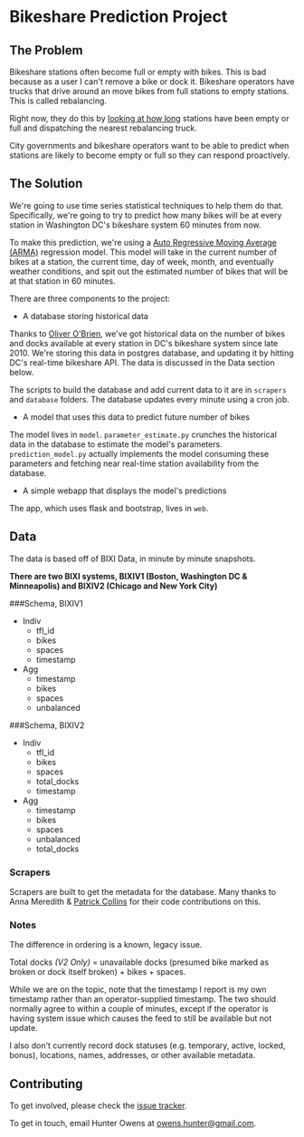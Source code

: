 # Bikeshare Prediction Project

## The Problem
Bikeshare stations often become full or empty with bikes. This is bad because as a user I can't remove a bike or dock it. Bikeshare operators have trucks that drive around an move bikes from full stations to empty stations. This is called rebalancing.

Right now, they do this by [looking at how long](http://www.cabitracker.com/status.php) stations have been empty or full and dispatching the nearest rebalancing truck.

City governments and bikeshare operators want to be able to predict when stations are likely to become empty or full so they can respond proactively. 

## The Solution
We're going to use time series statistical techniques to help them do that. Specifically, we're going to try to predict how many bikes will be at every station in Washington DC's bikeshare system 60 minutes from now.

To make this prediction, we're using a [Auto Regressive Moving Average (ARMA)](http://en.wikipedia.org/wiki/Autoregressive%E2%80%93moving-average_model) regression model. This model will take in the current number of bikes at a station, the current time, day of week, month, and eventually weather conditions, and spit out the estimated number of bikes that will be at that station in 60 minutes.

There are three components to the project:

- A database storing historical data

Thanks to [Oliver O'Brien](oliverobrien.co.uk/bikesharemap/), we've got historical data on the number of bikes and docks available at every station in DC's bikeshare system since late 2010. We're storing this data in postgres database, and updating it by hitting DC's real-time bikeshare API. The data is discussed in the Data section below.

The scripts to build the database and add current data to it are in `scrapers` and `database` folders. The database updates every minute using a cron job.

- A model that uses this data to predict future number of bikes 

The model lives in `model`. `parameter_estimate.py` crunches the historical data in the database to estimate the model's parameters. `prediction_model.py` actually implements the model consuming these parameters and fetching near real-time station availability from the database.

- A simple webapp that displays the model's predictions 

The app, which uses flask and bootstrap, lives in `web`.

## Data

The data is based off of BIXI Data, in minute by minute snapshots.

**There are two BIXI systems, BIXIV1 (Boston, Washington DC & Minneapolis) and BIXIV2 (Chicago and New York City)**

###Schema, BIXIV1

* Indiv
	* tfl_id 
	* bikes
	* spaces      
	* timestamp   
* Agg 
	* timestamp     
	* bikes
	* spaces
	* unbalanced 

###Schema, BIXIV2
* Indiv
	* tfl_id   
	* bikes
	* spaces 
	* total_docks 
	* timestamp
* Agg
 	* timestamp    
	* bikes
	* spaces 
	* unbalanced
	* total_docks 

### Scrapers
Scrapers are built to get the metadata for the database. Many thanks to Anna Meredith & [Patrick Collins](https://github.com/capitalsigma) for their code contributions on this. 

### Notes	
The difference in ordering is a known, legacy issue. 

Total docks _(V2 Only)_ = unavailable docks (presumed bike marked as broken or dock itself broken) + bikes + spaces.


While we are on the topic, note that the timestamp I report is my own timestamp rather than an operator-supplied timestamp. The two should normally agree to within a couple of minutes, except if the operator is having system issue which causes the feed to still be available but not update.

I also don't currently record dock statuses (e.g. temporary, active, locked, bonus), locations, names, addresses, or other available metadata.

## Contributing
To get involved, please check the [issue tracker](/issues).

To get in touch, email Hunter Owens at owens.hunter@gmail.com.


